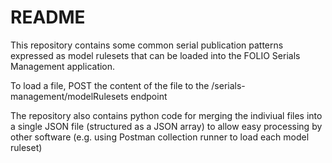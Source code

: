# README

This repository contains some common serial publication patterns expressed as model rulesets that can be loaded into the FOLIO Serials Management application.

To load a file, POST the content of the file to the /serials-management/modelRulesets endpoint

The repository also contains python code for merging the indiviual files into a single JSON file (structured as a JSON array) to allow easy processing by other software (e.g. using Postman collection runner to load each model ruleset)
